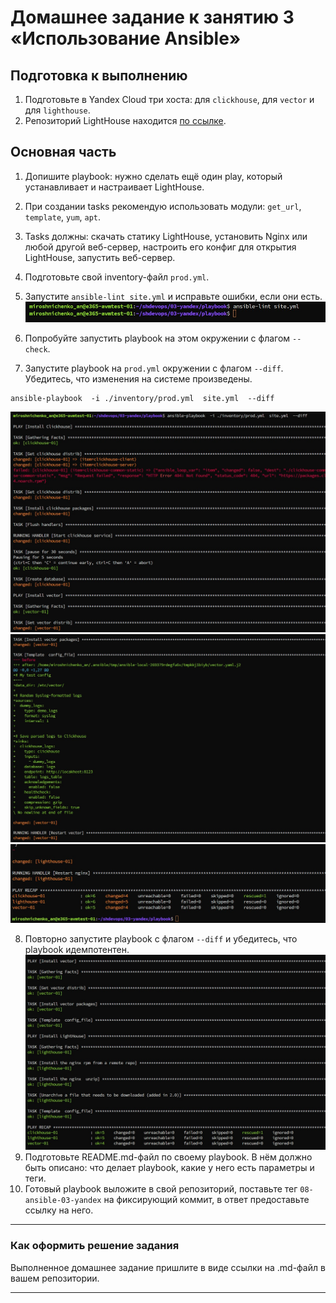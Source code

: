 # Домашнее задание к занятию 3 «Использование Ansible»

## Подготовка к выполнению

1. Подготовьте в Yandex Cloud три хоста: для `clickhouse`, для `vector` и для `lighthouse`.
2. Репозиторий LightHouse находится [по ссылке](https://github.com/VKCOM/lighthouse).

## Основная часть

1. Допишите playbook: нужно сделать ещё один play, который устанавливает и настраивает LightHouse.
2. При создании tasks рекомендую использовать модули: `get_url`, `template`, `yum`, `apt`.
3. Tasks должны: скачать статику LightHouse, установить Nginx или любой другой веб-сервер, настроить его конфиг для открытия LightHouse, запустить веб-сервер.
4. Подготовьте свой inventory-файл `prod.yml`.
5. Запустите `ansible-lint site.yml` и исправьте ошибки, если они есть.
![image](https://github.com/anmiroshnichenko/shdevops/blob/ansible/03-yandex/screenshots/5.jpg)
6. Попробуйте запустить playbook на этом окружении с флагом `--check`.

7. Запустите playbook на `prod.yml` окружении с флагом `--diff`. Убедитесь, что изменения на системе произведены.
```
ansible-playbook  -i ./inventory/prod.yml  site.yml  --diff
```
![image](https://github.com/anmiroshnichenko/shdevops/blob/ansible/03-yandex/screenshots/7.jpg)
![image](https://github.com/anmiroshnichenko/shdevops/blob/ansible/03-yandex/screenshots/7_1.jpg)
![image](https://github.com/anmiroshnichenko/shdevops/blob/ansible/03-yandex/screenshots/7_2.jpg)

8. Повторно запустите playbook с флагом `--diff` и убедитесь, что playbook идемпотентен.
![image](https://github.com/anmiroshnichenko/shdevops/blob/ansible/03-yandex/screenshots/8.jpg)
9. Подготовьте README.md-файл по своему playbook. В нём должно быть описано: что делает playbook, какие у него есть параметры и теги.
10. Готовый playbook выложите в свой репозиторий, поставьте тег `08-ansible-03-yandex` на фиксирующий коммит, в ответ предоставьте ссылку на него.

---

### Как оформить решение задания

Выполненное домашнее задание пришлите в виде ссылки на .md-файл в вашем репозитории.

---
